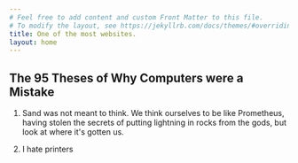 ```yaml
---
# Feel free to add content and custom Front Matter to this file.
# To modify the layout, see https://jekyllrb.com/docs/themes/#overriding-theme-defaults
title: One of the most websites.
layout: home
---
```


## The 95 Theses of Why Computers were a Mistake

1. Sand was not meant to think. We think ourselves to be like Prometheus, having stolen the secrets of putting lightning in rocks from the gods, but look at where it's gotten us. 

2. I hate printers
